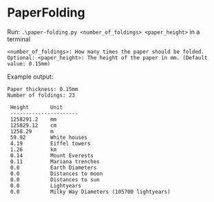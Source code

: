 # PaperFolding
Run: `.\paper-folding.py <number_of_foldings> <paper_height>` in a terminal

```
<number_of_foldings>: How many times the paper should be folded.
Optional: <paper_height>: The height of the paper in mm. (Default value: 0.15mm)
```

Example output:
```
Paper thickness: 0.15mm
Number of foldings: 23

 Height       Unit
 ----------------------
 1258291.2    mm
 125829.12    cm
 1258.29      m
 59.92        White houses
 4.19         Eiffel towers
 1.26         km
 0.14         Mount Everests
 0.11         Mariana trenches
 0.0          Earth Diameters
 0.0          Distances to moon
 0.0          Distances to sun
 0.0          Lightyears
 0.0          Milky Way Diameters (105700 lightyears)
```

